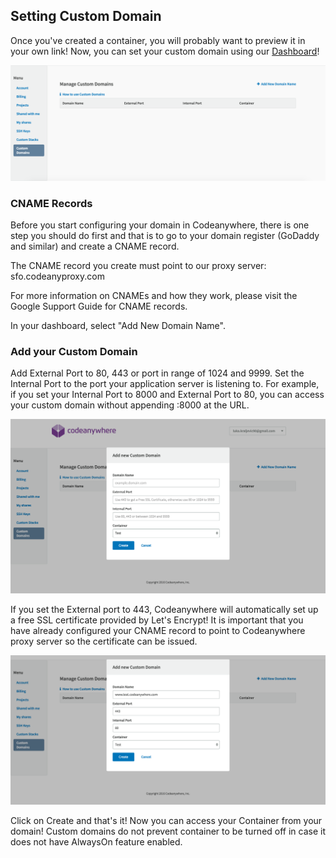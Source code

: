 ## Setting Custom Domain

Once you've created a container, you will probably want to preview it in your own link! Now, you can set your custom domain using our [Dashboard](#dashboard)!

![](/images/customdomain1.png)

### CNAME Records

Before you start configuring your domain in Codeanywhere, there is one step you should do first and that is to go to your domain register (GoDaddy and similar) and create a CNAME record.

The CNAME record you create must point to our proxy server: sfo.codeanyproxy.com

For more information on CNAMEs and how they work, please visit the Google Support Guide for CNAME records.

In your dashboard, select "Add New Domain Name".

### Add your Custom Domain

Add External Port to 80, 443 or port in range of 1024 and 9999. Set the Internal Port to the port your application server is listening to. For example, if you set your Internal Port to 8000 and External Port to 80, you can access your custom domain without appending :8000 at the URL.

![](/images/customdomain1-1.png)

If you set the External port to 443, Codeanywhere will automatically set up a free SSL certificate provided by Let's Encrypt! It is important that you have already configured your CNAME record to point to Codeanywhere proxy server so the certificate can be issued.

![](/images/customdomain2.png)

Click on Create and that's it! Now you can access your Container from your domain! Custom domains do not prevent container to be turned off in case it does not have AlwaysOn feature enabled.
